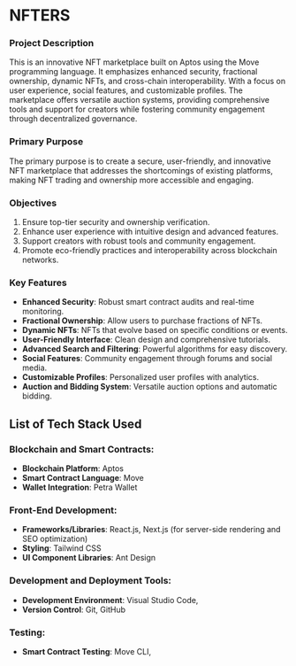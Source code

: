 # NFTERS
### Project Description
This is an innovative NFT marketplace built on Aptos using the Move programming language. It emphasizes enhanced security, fractional ownership, dynamic NFTs, and cross-chain interoperability. With a focus on user experience, social features, and customizable profiles. The marketplace offers versatile auction systems, providing comprehensive tools and support for creators while fostering community engagement through decentralized governance.

### Primary Purpose
The primary purpose is to create a secure, user-friendly, and innovative NFT marketplace that addresses the shortcomings of existing platforms, making NFT trading and ownership more accessible and engaging.

### Objectives
1. Ensure top-tier security and ownership verification.
2. Enhance user experience with intuitive design and advanced features.
3. Support creators with robust tools and community engagement.
4. Promote eco-friendly practices and interoperability across blockchain networks.

### Key Features
- **Enhanced Security**: Robust smart contract audits and real-time monitoring.
- **Fractional Ownership**: Allow users to purchase fractions of NFTs.
- **Dynamic NFTs**: NFTs that evolve based on specific conditions or events.
- **User-Friendly Interface**: Clean design and comprehensive tutorials.
- **Advanced Search and Filtering**: Powerful algorithms for easy discovery.
- **Social Features**: Community engagement through forums and social media.
- **Customizable Profiles**: Personalized user profiles with analytics.
- **Auction and Bidding System**: Versatile auction options and automatic bidding.

## List of Tech Stack Used
### Blockchain and Smart Contracts:
- **Blockchain Platform**: Aptos
- **Smart Contract Language**: Move
- **Wallet Integration**: Petra Wallet

### Front-End Development:
- **Frameworks/Libraries**: React.js, Next.js (for server-side rendering and SEO optimization)
- **Styling**: Tailwind CSS
- **UI Component Libraries**: Ant Design

### Development and Deployment Tools:
- **Development Environment**: Visual Studio Code,
- **Version Control**: Git, GitHub

### Testing:
- **Smart Contract Testing**: Move CLI,
